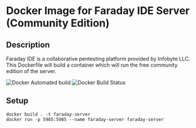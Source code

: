 # Docker Image for Faraday IDE Server (Community Edition)

## Description

Faraday IDE is a collaborative pentesting platform provided by Infobyte LLC.
This Dockerfile will build a container which will run the free community 
edition of the server.

![Docker Automated build](https://img.shields.io/docker/automated/boxingoctopus/faraday-server-community.svg)
![Docker Build Status](https://img.shields.io/docker/build/boxingoctopus/faraday-server-community.svg)

## Setup

```
docker build . -t faraday-server
docker run -p 5985:5985 --name faraday-server faraday-server
```
